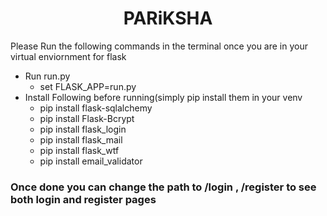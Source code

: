 <p> <h1 align="center">PARiKSHA</h1></p>
Please Run the following commands in the terminal once you are in your virtual enviornment for flask

* Run run.py
  * set FLASK_APP=run.py
* Install Following before running(simply pip install them in your venv
  * pip install flask-sqlalchemy
  * pip install Flask-Bcrypt
  * pip install flask_login
  * pip install flask_mail
  * pip install flask_wtf
  * pip install email_validator
 <h3 align="left">Once done you can change the path to /login , /register to see both login and register pages</h3>
 
